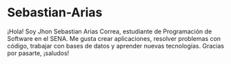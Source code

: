 # Sebastian-Arias
¡Hola! Soy Jhon Sebastian Arias Correa, estudiante de Programación de Software en el SENA. Me gusta crear aplicaciones, resolver problemas con código, trabajar con bases de datos y aprender nuevas tecnologías. Gracias por pasarte, ¡saludos!

